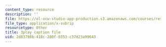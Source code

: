 ```yaml
---
content_type: resource
description: ''
file: https://ol-ocw-studio-app-production.s3.amazonaws.com/courses/res-18-009-learn-differential-equations-up-close-with-gilbert-strang-and-cleve-moler-fall-2015/2d83798b418c280f0353c37d23a99643_mKYlNJhK_2o.srt
file_type: application/x-subrip
resourcetype: Other
title: 3play caption file
uid: 2d83798b-418c-280f-0353-c37d23a99643
---
```

